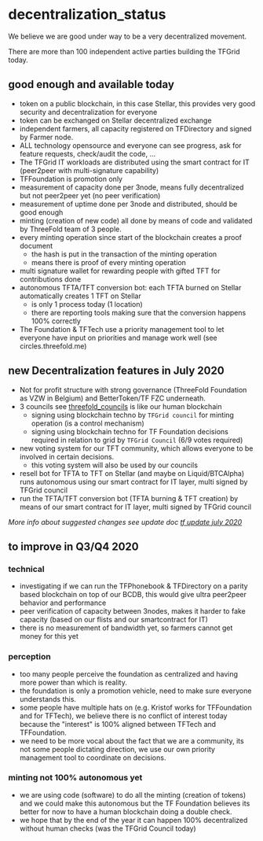 # decentralization_status

We believe we are good under way to be a very decentralized movement.

There are more than 100 independent active parties building the TFGrid today.

## good enough and available today

- token on a public blockchain, in this case Stellar, this provides very good security and decentralization for everyone
- token can be exchanged on Stellar decentralized exchange
- independent farmers, all capacity registered on TFDirectory and signed by Farmer node.
- ALL technology opensource and everyone can see progress, ask for feature requests, check/audit the code, ...
- The TFGrid IT workloads are distributed using the smart contract for IT (peer2peer with multi-signature capability)
- TFFoundation is promotion only 
- measurement of capacity done per 3node, means fully decentralized but not peer2peer yet (no peer verification)
- measurement of uptime done per 3node and distributed, should be good enough
- minting (creation of new code) all done by means of code and validated by ThreeFold team of 3 people.
- every minting operation since start of the blockchain creates a proof document
  - the hash is put in the transaction of the minting operation
  - means there is proof of every minting operation
- multi signature wallet for rewarding people with gifted TFT for contributions done
- autonomous TFTA/TFT conversion bot: each TFTA burned on Stellar automatically creates 1 TFT on Stellar
  - is only 1 process today (1 location)
  - there are reporting tools making sure that the conversion happens 100% correctly
- The Foundation & TFTech use a priority management tool to let everyone have input on priorities and manage work well (see circles.threefold.me)

## new Decentralization features in July 2020

- Not for profit structure with strong governance (ThreeFold Foundation as VZW in Belgium) and BetterToken/TF FZC underneath.
- 3 councils see [threefold_councils](threefold_councils.md) is like our human blockchain
  - signing using blockchain techno by ```TFGrid council``` for minting operation (is a control mechanism)
  - signing using blockchain techno for TF Foundation decisions required in relation to grid by ```TFGrid Council``` (6/9 votes required)
- new voting system for our TFT community, which allows everyone to be involved in certain decisions.
  - this voting system will also be used by our councils
- resell bot for TFTA to TFT on Stellar (and maybe on Liquid/BTCAlpha) runs autonomous using our smart contract for IT layer, multi signed by TFGrid council
- run the TFTA/TFT conversion bot (TFTA burning & TFT creation) by means of our smart contract for IT layer, multi signed by TFGrid council

*More info about suggested changes see update doc [tf update july 2020](tf_update_july_2020.md)*

## to improve in Q3/Q4 2020

### technical

- investigating if we can run the TFPhonebook & TFDirectory on a parity based blockchain on top of our BCDB, this would give ultra peer2peer behavior and performance
- peer verification of capacity between 3nodes, makes it harder to fake capacity (based on our flists and our smartcontract for IT)
- there is no measurement of bandwidth yet, so farmers cannot get money for this yet

### perception

- too many people perceive the foundation as centralized and having more power than which is reality.
- the foundation is only a promotion vehicle, need to make sure everyone understands this.
- some people have multiple hats on (e.g. Kristof works for TFFoundation and for TFTech), we believe there is no conflict of interest today because the "interest" is 100% aligned between TFTech and TFFoundation.
- we need to be more vocal about the fact that we are a community, its not some people dictating direction, we use our own priority management tool to coordinate on decisions.

### minting not 100% autonomous yet

- we are using code (software) to do all the minting (creation of tokens) and we could make this autonomous but the TF Foundation believes its better for now to have a human blockchain doing a double check.
- we hope that by the end of the year it can happen 100% decentralized without human checks (was the TFGrid Council today)